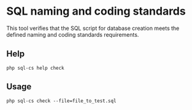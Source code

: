 # SQL naming and coding standards

This tool verifies that the SQL script for database creation meets the defined naming and coding standards requirements.

## Help

    php sql-cs help check
    
## Usage 

    php sql-cs check --file=file_to_test.sql 
